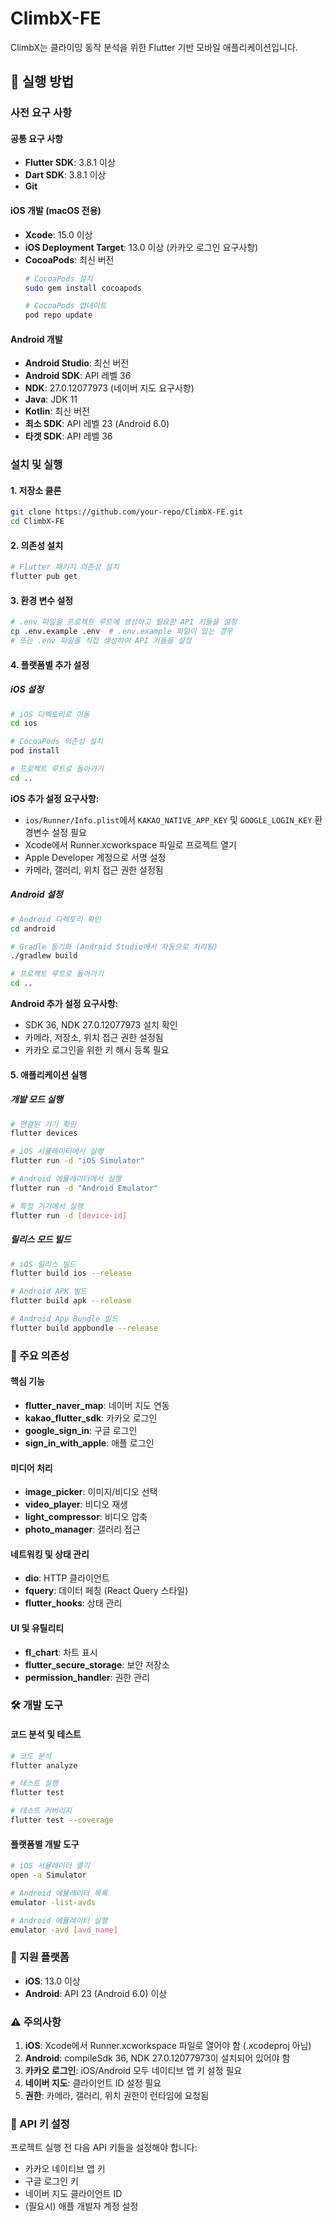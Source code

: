 # ClimbX-FE

ClimbX는 클라이밍 동작 분석을 위한 Flutter 기반 모바일 애플리케이션입니다.

## 🚀 실행 방법

### 사전 요구 사항

#### 공통 요구 사항
- **Flutter SDK**: 3.8.1 이상
- **Dart SDK**: 3.8.1 이상
- **Git**

#### iOS 개발 (macOS 전용)
- **Xcode**: 15.0 이상
- **iOS Deployment Target**: 13.0 이상 (카카오 로그인 요구사항)
- **CocoaPods**: 최신 버전
  ```bash
  # CocoaPods 설치
  sudo gem install cocoapods
  
  # CocoaPods 업데이트
  pod repo update
  ```

#### Android 개발
- **Android Studio**: 최신 버전
- **Android SDK**: API 레벨 36
- **NDK**: 27.0.12077973 (네이버 지도 요구사항)
- **Java**: JDK 11
- **Kotlin**: 최신 버전
- **최소 SDK**: API 레벨 23 (Android 6.0)
- **타겟 SDK**: API 레벨 36

### 설치 및 실행

#### 1. 저장소 클론
```bash
git clone https://github.com/your-repo/ClimbX-FE.git
cd ClimbX-FE
```

#### 2. 의존성 설치
```bash
# Flutter 패키지 의존성 설치
flutter pub get
```

#### 3. 환경 변수 설정
```bash
# .env 파일을 프로젝트 루트에 생성하고 필요한 API 키들을 설정
cp .env.example .env  # .env.example 파일이 있는 경우
# 또는 .env 파일을 직접 생성하여 API 키들을 설정
```

#### 4. 플랫폼별 추가 설정

##### iOS 설정
```bash
# iOS 디렉토리로 이동
cd ios

# CocoaPods 의존성 설치
pod install

# 프로젝트 루트로 돌아가기
cd ..
```

**iOS 추가 설정 요구사항:**
- `ios/Runner/Info.plist`에서 `KAKAO_NATIVE_APP_KEY` 및 `GOOGLE_LOGIN_KEY` 환경변수 설정 필요
- Xcode에서 Runner.xcworkspace 파일로 프로젝트 열기
- Apple Developer 계정으로 서명 설정
- 카메라, 갤러리, 위치 접근 권한 설정됨

##### Android 설정
```bash
# Android 디렉토리 확인
cd android

# Gradle 동기화 (Android Studio에서 자동으로 처리됨)
./gradlew build

# 프로젝트 루트로 돌아가기
cd ..
```

**Android 추가 설정 요구사항:**
- SDK 36, NDK 27.0.12077973 설치 확인
- 카메라, 저장소, 위치 접근 권한 설정됨
- 카카오 로그인을 위한 키 해시 등록 필요

#### 5. 애플리케이션 실행

##### 개발 모드 실행
```bash
# 연결된 기기 확인
flutter devices

# iOS 시뮬레이터에서 실행
flutter run -d "iOS Simulator"

# Android 에뮬레이터에서 실행
flutter run -d "Android Emulator"

# 특정 기기에서 실행
flutter run -d [device-id]
```

##### 릴리스 모드 빌드
```bash
# iOS 릴리스 빌드
flutter build ios --release

# Android APK 빌드
flutter build apk --release

# Android App Bundle 빌드
flutter build appbundle --release
```

### 🔧 주요 의존성

#### 핵심 기능
- **flutter_naver_map**: 네이버 지도 연동
- **kakao_flutter_sdk**: 카카오 로그인
- **google_sign_in**: 구글 로그인  
- **sign_in_with_apple**: 애플 로그인

#### 미디어 처리
- **image_picker**: 이미지/비디오 선택
- **video_player**: 비디오 재생
- **light_compressor**: 비디오 압축
- **photo_manager**: 갤러리 접근

#### 네트워킹 및 상태 관리
- **dio**: HTTP 클라이언트
- **fquery**: 데이터 페칭 (React Query 스타일)
- **flutter_hooks**: 상태 관리

#### UI 및 유틸리티
- **fl_chart**: 차트 표시
- **flutter_secure_storage**: 보안 저장소
- **permission_handler**: 권한 관리

### 🛠 개발 도구

#### 코드 분석 및 테스트
```bash
# 코드 분석
flutter analyze

# 테스트 실행
flutter test

# 테스트 커버리지
flutter test --coverage
```

#### 플랫폼별 개발 도구
```bash
# iOS 시뮬레이터 열기
open -a Simulator

# Android 에뮬레이터 목록
emulator -list-avds

# Android 에뮬레이터 실행
emulator -avd [avd_name]
```

### 📱 지원 플랫폼

- **iOS**: 13.0 이상
- **Android**: API 23 (Android 6.0) 이상

### ⚠️ 주의사항

1. **iOS**: Xcode에서 Runner.xcworkspace 파일로 열어야 함 (.xcodeproj 아님)
2. **Android**: compileSdk 36, NDK 27.0.12077973이 설치되어 있어야 함
3. **카카오 로그인**: iOS/Android 모두 네이티브 앱 키 설정 필요
4. **네이버 지도**: 클라이언트 ID 설정 필요
5. **권한**: 카메라, 갤러리, 위치 권한이 런타임에 요청됨

### 🔑 API 키 설정

프로젝트 실행 전 다음 API 키들을 설정해야 합니다:
- 카카오 네이티브 앱 키
- 구글 로그인 키  
- 네이버 지도 클라이언트 ID
- (필요시) 애플 개발자 계정 설정